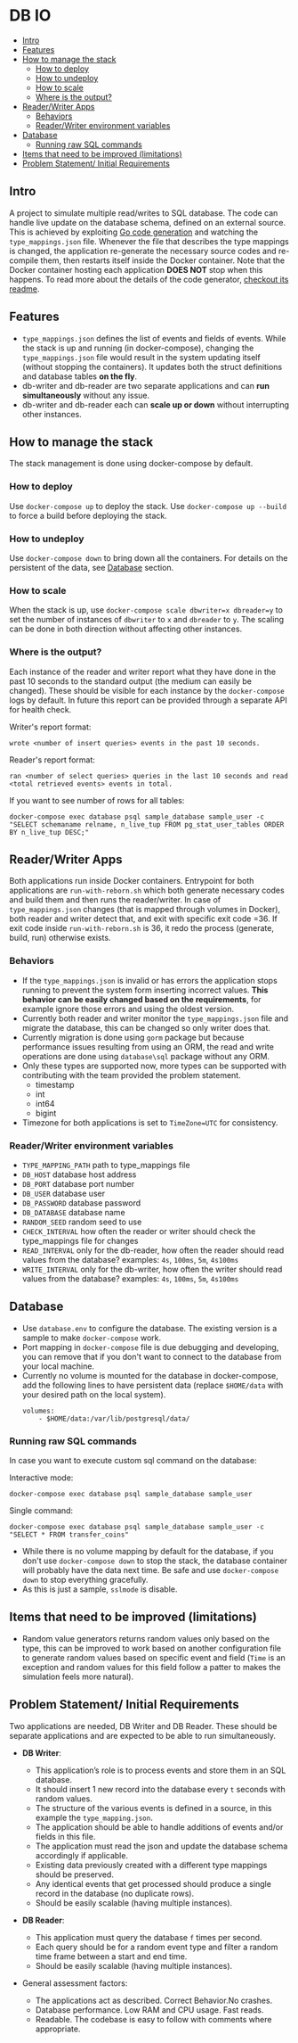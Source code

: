 # DB IO  <!-- omit in toc -->

- [Intro](#intro)
- [Features](#features)
- [How to manage the stack](#how-to-manage-the-stack)
  - [How to deploy](#how-to-deploy)
  - [How to undeploy](#how-to-undeploy)
  - [How to scale](#how-to-scale)
  - [Where is the output?](#where-is-the-output)
- [Reader/Writer Apps](#readerwriter-apps)
  - [Behaviors](#behaviors)
  - [Reader/Writer environment variables](#readerwriter-environment-variables)
- [Database](#database)
  - [Running raw SQL commands](#running-raw-sql-commands)
- [Items that need to be improved (limitations)](#items-that-need-to-be-improved-limitations)
- [Problem Statement/ Initial Requirements](#problem-statement-initial-requirements)
## Intro
A project to simulate multiple read/writes to SQL database. The code can handle live update on the database schema, defined on an external source.
This is achieved by exploiting [Go code generation](https://blog.golang.org/generate) and watching the `type_mappings.json` file. Whenever the file that describes the type mappings is changed, the application re-generate the necessary source codes and re-compile them, then restarts itself inside the Docker container. Note that the Docker container hosting each application **DOES NOT** stop when this happens. To read more about the details of the code generator, [checkout its readme](generator/README.md).

## Features
- `type_mappings.json` defines the list of events and fields of events. While the stack is up and running (in docker-compose), changing the `type_mappings.json` file would result in the system updating itself (without stopping the containers). It updates both the struct definitions and database tables **on the fly**.
- db-writer and db-reader are two separate applications and can **run simultaneously** without any issue.
- db-writer and db-reader each can **scale up or down** without interrupting other instances.

## How to manage the stack
The stack management is done using docker-compose by default.
### How to deploy
Use `docker-compose up` to deploy the stack. Use `docker-compose up --build` to force a build before deploying the stack.
### How to undeploy
Use `docker-compose down` to bring down all the containers. For details on the persistent of the data, see [Database](#database) section.
### How to scale
When the stack is up, use `docker-compose scale dbwriter=x dbreader=y` to set the number of instances of `dbwriter` to `x` and `dbreader` to `y`. The scaling can be done in both direction without affecting other instances.
### Where is the output?
Each instance of the reader and writer report what they have done in the past 10 seconds to the standard output (the medium can easily be changed). These should be visible for each instance by the `docker-compose` logs by default. In future this report can be provided through a separate API for health check.

Writer's report format:
```
wrote <number of insert queries> events in the past 10 seconds.
```
Reader's report format:
```
ran <number of select queries> queries in the last 10 seconds and read <total retrieved events> events in total.
```

If you want to see number of rows for all tables:
```
docker-compose exec database psql sample_database sample_user -c "SELECT schemaname relname, n_live_tup FROM pg_stat_user_tables ORDER BY n_live_tup DESC;"
```

## Reader/Writer Apps
  Both applications run inside Docker containers. Entrypoint for both applications are `run-with-reborn.sh` which both generate necessary codes and build them and then runs the reader/writer. In case of `type_mappings.json` changes (that is mapped through volumes in Docker), both reader and writer detect that, and exit with specific exit code =36. If exit code inside `run-with-reborn.sh` is 36, it redo the process (generate, build, run) otherwise exists.

  ### Behaviors
  - If the `type_mappings.json` is invalid or has errors the application stops running to prevent the system form inserting incorrect values. **This behavior can be easily changed based on the requirements**, for example ignore those errors and using the oldest version.
  - Currently both reader and writer monitor the `type_mappings.json` file and migrate the database, this can be changed so only writer does that.
  - Currently migration is done using `gorm` package but because performance issues resulting from using an ORM, the read and write operations are done using `database\sql` package without any ORM.
  - Only these types are supported now, more types can be supported with contributing with the team provided the problem statement.
    - timestamp
    - int
    - int64
    - bigint
  - Timezone for both applications is set to `TimeZone=UTC` for consistency.
### Reader/Writer environment variables
  - `TYPE_MAPPING_PATH` path to type_mappings file
  - `DB_HOST` database host address
  - `DB_PORT` database port number
  - `DB_USER` database user
  - `DB_PASSWORD` database password
  - `DB_DATABASE` database name
  - `RANDOM_SEED` random seed to use 
  - `CHECK_INTERVAL` how often the reader or writer should check the type_mappings file for changes
  - `READ_INTERVAL` only for the db-reader, how often the reader should read values from the database? examples: `4s`, `100ms`, `5m`, `4s100ms`
  - `WRITE_INTERVAL` only for the db-writer, how often the writer should read values from the database? examples: `4s`, `100ms`, `5m`, `4s100ms`

## Database
- Use `database.env` to configure the database. The existing version is a sample to make `docker-compose` work. 
- Port mapping in `docker-compose` file is due debugging and developing, you can remove that if you don't want to connect to the database from your local machine.
- Currently no volume is mounted for the database in docker-compose, add the following lines to have persistent data (replace `$HOME/data` with your desired path on the local system).
  ```
  volumes:
      - $HOME/data:/var/lib/postgresql/data/ 
  ```

### Running raw SQL commands
In case you want to execute custom sql command on the database:

Interactive mode:
```
docker-compose exec database psql sample_database sample_user
```

Single command:
```
docker-compose exec database psql sample_database sample_user -c "SELECT * FROM transfer_coins"
```

- While there is no volume mapping by default for the database, if you don't use `docker-compose down` to stop the stack, the database container will probably have the data next time. Be safe and use `docker-compose down` to stop everything gracefully.
- As this is just a sample, `sslmode` is disable.

## Items that need to be improved (limitations)
- Random value generators returns random values only based on the type, this can be improved to work based on another configuration file to generate random values based on specific event and field (`Time` is an exception and random values for this field follow a patter to makes the simulation feels more natural).
## Problem Statement/ Initial Requirements
Two applications are needed, DB Writer and DB Reader. These should be separate applications and are expected to be able to run simultaneously.
    
- **DB Writer**:
  - This application’s role is to process events and store them in an SQL database.
  - It should insert 1 new record into the database every `t` seconds with random values.
  - The structure of the various events is defined in a source, in this example the `type_mapping.json`.
  - The application should be able to handle additions of events and/or fields in this file.
  - The application must read the json and update the database schema accordingly if applicable.
  - Existing data previously created with a different type mappings should be preserved.
  - Any identical events that get processed should produce a single record in the database (no duplicate rows).
  - Should be easily scalable (having multiple instances).

- **DB Reader**:
  - This application must query the database `f` times per second.
  - Each query should be for a random event type and filter a random time frame between a start and end time.
  - Should be easily scalable (having multiple instances).

- General assessment factors:
  - The applications act as described. Correct Behavior.No crashes.
  - Database performance. Low RAM and CPU usage. Fast reads.
  - Readable. The codebase is easy to follow with comments where appropriate.